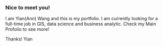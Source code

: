 ### Nice to meet you!

I am Yian(Ann) Wang and this is my portfolio. I am currently looking for a full-time job in GIS, data science and business analytic. Check my Main Profolio to see more!

Thanks! Yian